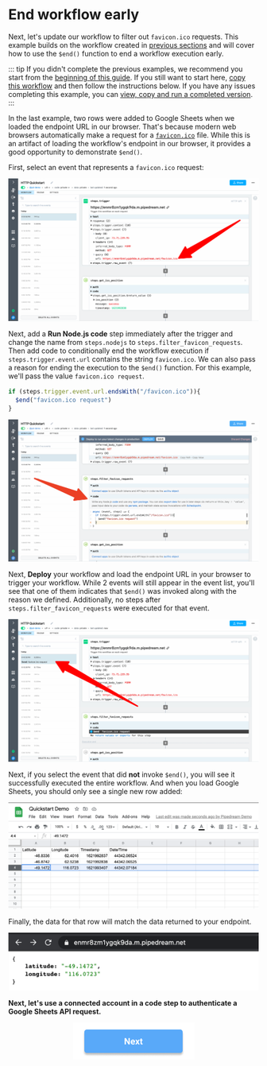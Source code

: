# End workflow early

Next, let's update our workflow to filter out `favicon.ico` requests. This example builds on the workflow created in [previous sections](/quickstart/hello-world/) and will cover how to use the `$end()` function to end a workflow execution early.

::: tip
If you didn't complete the previous examples, we recommend you start from the [beginning of this guide](/quickstart/). If you still want to start here, [copy this workflow](https://pipedream.com/@gettingstarted/quickstart-insert-data-into-google-sheets-p_KwCAR9z) and then follow the instructions below. If you have any issues completing this example, you can [view, copy and run a completed version](https://pipedream.com/@gettingstarted/quickstart-end-workflow-early-p_RRCgNRQ).
:::


In the last example, two rows were added to Google Sheets when we loaded the endpoint URL in our browser. That's because modern web browsers automatically make a request for a [`favicon.ico`](https://en.wikipedia.org/wiki/Favicon) file. While this is an artifact of loading the workflow's endpoint in our browser, it provides a good opportunity to demonstrate `$end()`.

First, select an event that represents a `favicon.ico` request:

![image-20210525184158904](./images/image-20210525184158904.png)

Next, add a **Run Node.js code** step immediately after the trigger and change the name from `steps.nodejs` to `steps.filter_favicon_requests`. Then add code to conditionally end the workflow execution if `steps.trigger.event.url` contains the string `favicon.ico`. We can also pass a reason for ending the execution to the `$end()` function. For this example, we'll pass the value `favicon.ico request`.

```javascript
if (steps.trigger.event.url.endsWith("/favicon.ico")){
  $end("favicon.ico request")
}
```

![image-20210525184256769](./images/image-20210525184256769.png)

Next, **Deploy** your workflow and load the endpoint URL in your browser to trigger your workflow. While 2 events will still appear in the event list, you'll see that one of them indicates that `$end()` was invoked along with the reason we defined. Additionally, no steps after `steps.filter_favicon_requests` were executed for that event.

![image-20210525184412763](./images/image-20210525184412763.png)

Next, if you select the event that did **not** invoke `$end()`, you will see it successfully executed the entire workflow. And when you load Google Sheets, you should only see a single new row added:

![image-20210525184446575](./images/image-20210525184446575.png)

Finally, the data for that row will match the data returned to your endpoint.

![image-20210525184509990](./images/image-20210525184509990.png)

**Next, let's use a connected account in a code step to authenticate a Google Sheets API request.**

<p style="text-align:center;">
<a href="/quickstart/use-managed-auth-in-code/"><img src="../next.png"></a>
</p>